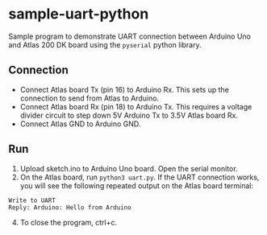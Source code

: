 # sample-uart-python

Sample program to demonstrate UART connection between Arduino Uno and Atlas 200 DK board using the `pyserial` python library.


## Connection
- Connect Atlas board Tx (pin 16) to Arduino Rx. This sets up the connection to send from Atlas to Arduino.
- Connect Atlas board Rx (pin 18) to Arduino Tx. This requires a voltage divider circuit to step down 5V Arduino Tx to 3.5V Atlas board Rx. 
- Connect Atlas GND to Arduino GND. 


## Run
1. Upload sketch.ino to Arduino Uno board. Open the serial monitor. 
2. On the Atlas board, run `python3 uart.py`. If the UART connection works, you will see the following repeated output on the Atlas board terminal:

```
Write to UART
Reply: Arduino: Hello from Arduino

```
4. To close the program, ctrl+c. 


